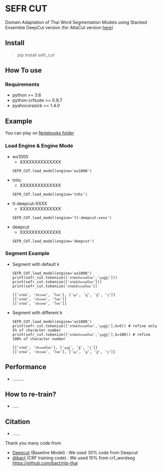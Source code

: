 # SEFR CUT
Domain Adaptation of Thai Word Segmentation Models using Stacked Ensemble
DeepCut version (for AttaCut version [here](.........))

## Install

> pip install sefr_cut

## How To use
### Requirements
- python >= 3.6
- python-crfsuite >= 0.9.7
- pyahocorasick == 1.4.0

## Example
You can play on [Notebooks folder](https://github.com/mrpeerat/SEFR_CUT/tree/master/Notebook)
### Load Engine & Engine Mode
- ws1000
  - XXXXXXXXXXXXXX
  ```
  SEFR_CUT.load_model(engine='ws1000')
  ```
- tnhc
  - XXXXXXXXXXXXXX
  ```
  SEFR_CUT.load_model(engine='tnhc')
  ```
- tl-deepcut-XXXX
  - XXXXXXXXXXXXXX
  ```
  SEFR_CUT.load_model(engine='tl-deepcut-xxxx')
  ```
- deepcut
  - XXXXXXXXXXXXXX
  ```
  SEFR_CUT.load_model(engine='deepcut')
  ```
### Segment Example
- Segment with default k
  ```
  SEFR_CUT.load_model(engine='ws1000')
  print(sefr_cut.tokenize(['สวัสดีประเทศไทย','ลุงตู่สู้ๆ']))
  print(sefr_cut.tokenize(['สวัสดีประเทศไทย']))
  print(sefr_cut.tokenize('สวัสดีประเทศไทย'))
  
  [['สวัสดี', 'ประเทศ', 'ไทย'], ['ลุง', 'ตู่', 'สู้', 'ๆ']]
  [['สวัสดี', 'ประเทศ', 'ไทย']]
  [['สวัสดี', 'ประเทศ', 'ไทย']]
  ```
- Segment with different k
  ```
  SEFR_CUT.load_model(engine='ws1000')
  print(sefr_cut.tokenize(['สวัสดีประเทศไทย','ลุงตู่สู้ๆ'],k=5)) # refine only 5% of character number
  print(sefr_cut.tokenize(['สวัสดีประเทศไทย','ลุงตู่สู้ๆ'],k=100)) # refine 100% of character number
  
  [['สวัสดี', 'ประเทศไทย'], ['ลุงตู่', 'สู้', 'ๆ']]
  [['สวัสดี', 'ประเทศ', 'ไทย'], ['ลุง', 'ตู่', 'สู้', 'ๆ']]
  ```
## Performance
- .........

## How to re-train?
- .....

## Citation
- ......

Thank you many code from

- [Deepcut](https://github.com/rkcosmos/deepcut) (Baseline Model) : We used 30% code from Deepcut
- [@bact](https://github.com/bact) (CRF training code) : We used 10% from crf_wordseg https://github.com/bact/nlp-thai


